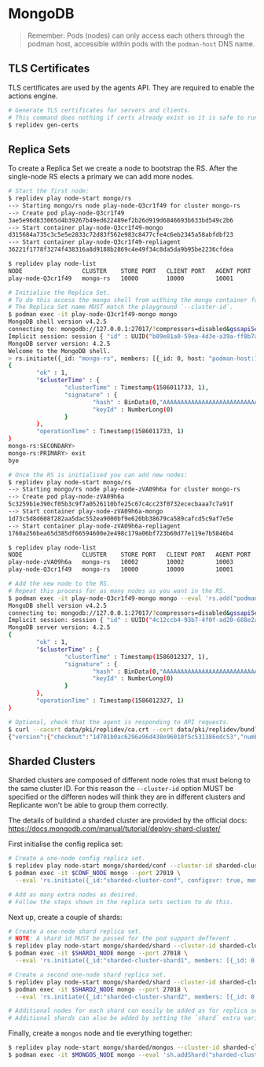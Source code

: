 # MongoDB
> Remember: Pods (nodes) can only access each others through the podman host,
> accessible within pods with the `podman-host` DNS name.


## TLS Certificates
TLS certificates are used by the agents API.
They are required to enable the actions engine.

```bash
# Generate TLS certificates for servers and clients.
# This command does nothing if certs already exist so it is safe to run many time.
$ replidev gen-certs
```


## Replica Sets
To create a Replica Set we create a node to bootstrap the RS.
After the single-node RS elects a primary we can add more nodes.

```bash
# Start the first node:
$ replidev play node-start mongo/rs
--> Starting mongo/rs node play-node-Q3cr1f49 for cluster mongo-rs
--> Create pod play-node-Q3cr1f49
3ae5e96d833065d4b39267b49ed622489ef2b26d919d6846693b633bd549c2b6
--> Start container play-node-Q3cr1f49-mongo
d315684a735c3c5e5e2833c72d83f562e983c8477cfe4c6eb2345a58abfdbf23
--> Start container play-node-Q3cr1f49-repliagent
36221f1778f3274f438316a8d9188b2869c4e49f34c8da5da9b95be2236cfdea

$ replidev play node-list
NODE                 CLUSTER    STORE PORT   CLIENT PORT   AGENT PORT   STATUS    POD ID  
play-node-Q3cr1f49   mongo-rs   10000        10000         10001        Running   3ae5e96d8330

# Initialise the Replica Set.
# To do this access the mongo shell from withing the mongo container for the node.
# The Replica Set name MUST match the playground `--cluster-id`.
$ podman exec -it play-node-Q3cr1f49-mongo mongo
MongoDB shell version v4.2.5
connecting to: mongodb://127.0.0.1:27017/?compressors=disabled&gssapiServiceName=mongodb
Implicit session: session { "id" : UUID("b89e81a0-59ea-4d3e-a39a-ff8b7a2ebde6") }
MongoDB server version: 4.2.5
Welcome to the MongoDB shell.
> rs.initiate({_id: "mongo-rs", members: [{_id: 0, host: "podman-host:10000"}]})
{
        "ok" : 1,
        "$clusterTime" : {
                "clusterTime" : Timestamp(1586011733, 1),
                "signature" : {
                        "hash" : BinData(0,"AAAAAAAAAAAAAAAAAAAAAAAAAAA="),
                        "keyId" : NumberLong(0)
                }
        },
        "operationTime" : Timestamp(1586011733, 1)
}
mongo-rs:SECONDARY> 
mongo-rs:PRIMARY> exit
bye

# Once the RS is initialised you can add new nodes:
$ replidev play node-start mongo/rs
--> Starting mongo/rs node play-node-zVA09h6a for cluster mongo-rs
--> Create pod play-node-zVA09h6a
5c3259b1e390cf05b3c9f7a0526110bfe25c67c4cc23f0732ececbaaa7c7a91f
--> Start container play-node-zVA09h6a-mongo
1d73c5d8d608f282aa5dac552ea9000bf9e620bb38679ca589cafcd5c9af7e5e
--> Start container play-node-zVA09h6a-repliagent
1760a256bea65d385df66594600e2e498c179a06bf723b60d77e119e7b5846b4

$ replidev play node-list
NODE                 CLUSTER    STORE PORT   CLIENT PORT   AGENT PORT   STATUS    POD ID  
play-node-zVA09h6a   mongo-rs   10002        10002         10003        Running   5c3259b1e390  
play-node-Q3cr1f49   mongo-rs   10000        10000         10001        Running   3ae5e96d8330

# Add the new node to the RS.
# Repeat this process for as many nodes as you want in the RS.
$ podman exec -it play-node-Q3cr1f49-mongo mongo --eval 'rs.add("podman-host:10002");'
MongoDB shell version v4.2.5
connecting to: mongodb://127.0.0.1:27017/?compressors=disabled&gssapiServiceName=mongodb
Implicit session: session { "id" : UUID("4c12ccb4-93b7-4f0f-ad20-688e2a9cd48f") }
MongoDB server version: 4.2.5
{
        "ok" : 1,
        "$clusterTime" : {
                "clusterTime" : Timestamp(1586012327, 1),
                "signature" : {
                        "hash" : BinData(0,"AAAAAAAAAAAAAAAAAAAAAAAAAAA="),
                        "keyId" : NumberLong(0)
                }
        },
        "operationTime" : Timestamp(1586012327, 1)
}

# Optional, check that the agent is responding to API requests.
$ curl --cacert data/pki/replidev/ca.crt --cert data/pki/replidev/bundles/client.pem https://localhost:10001/api/unstable/info/agent
{"version":{"checkout":"1d701b0ac6296a96d438e96010f5c531386edc53","number":"0.4.1","taint":"not tainted"}}
```


## Sharded Clusters
Sharded clusters are composed of different node roles that must belong to the same cluster ID.
For this reason the `--cluster-id` option MUST be specified or the differen nodes will
think they are in different clusters and Replicante won't be able to group them correctly.

The details of buildind a sharded cluster are provided by the official docs:
https://docs.mongodb.com/manual/tutorial/deploy-shard-cluster/

First initialise the config replica set:
```bash
# Create a one-node config replica set.
$ replidev play node-start mongo/sharded/conf --cluster-id sharded-cluster
$ podman exec -it $CONF_NODE mongo --port 27019 \
  --eval 'rs.initiate({_id:"sharded-cluster-conf", configsvr: true, members: [{_id: 0, host: "podman-host:10000"}]});'

# Add as many extra nodes as desired.
# Follow the steps shown in the replica sets section to do this.
```

Next up, create a couple of shards:
```bash
# Create a one-node shard replica set.
# NOTE: A shard id MUST be passed for the pod support defferent .
$ replidev play node-start mongo/sharded/shard --cluster-id sharded-cluster --var 'shard=1'
$ podman exec -it $SHARD1_NODE mongo --port 27018 \
  --eval 'rs.initiate({_id:"sharded-cluster-shard1", members: [{_id: 0, host: "podman-host:10002"}]});'

# Create a second one-node shard replica set.
$ replidev play node-start mongo/sharded/shard --cluster-id sharded-cluster --var 'shard=2'
$ podman exec -it $SHARD2_NODE mongo --port 27018 \
  --eval 'rs.initiate({_id:"sharded-cluster-shard2", members: [{_id: 0, host: "podman-host:10004"}]});'

# Additional nodes for each shard can easily be added as for replica sets.
# Additional shards can also be added by setting the `shard` extra variable to new values.
```

Finally, create a `mongos` node and tie everything together:
```bash
$ replidev play node-start mongo/sharded/mongos --cluster-id sharded-cluster --var 'conf-nodes=podman-host:10000'
$ podman exec -it $MONGOS_NODE mongo --eval 'sh.addShard("sharded-cluster-shard1/podman-host:10002");'
```
